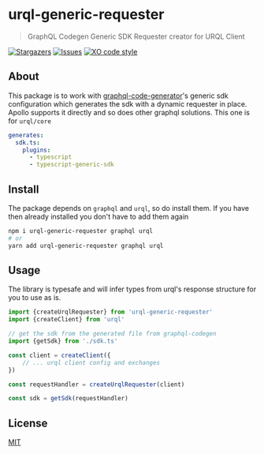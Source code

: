 # urql-generic-requester

> GraphQL Codegen Generic SDK Requester creator for URQL Client

[![Stargazers](https://img.shields.io/github/stars/barelyhuman/urql-generic-requester?style=for-the-badge&color=98C379&labelColor=18181b)](https://github.com/barelyhuman/urql-generic-requester/stargazers)
[![Issues](https://img.shields.io/github/issues/barelyhuman/urql-generic-requester?style=for-the-badge&color=98C379&labelColor=18181b)](https://github.com/barelyhuman/urql-generic-requester/issues)
[![XO code style](https://img.shields.io/badge/code_style-XO-5ed9c7.svg?style=for-the-badge&color=98C379&labelColor=18181b)](https://standardjs.com)

## About

This package is to work with [graphql-code-generator](https://www.graphql-code-generator.com/)'s generic sdk configuration which generates the sdk with a dynamic requester in place. Apollo supports it directly and so does other graphql solutions. This one is for `urql/core`

```yaml
generates:
  sdk.ts:
    plugins:
      - typescript
      - typescript-generic-sdk
```

## Install

The package depends on `graphql` and `urql`, so do install them. If you have then already installed you don't have to add them again

```sh
npm i urql-generic-requester graphql urql
# or
yarn add urql-generic-requester graphql urql
```

## Usage

The library is typesafe and will infer types from urql's response structure for you to use as is.

```js
import {createUrqlRequester} from 'urql-generic-requester'
import {createClient} from 'urql'

// get the sdk from the generated file from graphql-codegen
import {getSdk} from './sdk.ts'

const client = createClient({
	// ... urql client config and exchanges
})

const requestHandler = createUrqlRequester(client)

const sdk = getSdk(requestHandler)
```

## License

[MIT](/LICENSE)
